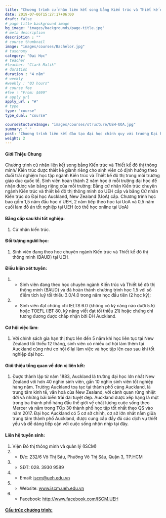 ```yaml
---
title: "Chương trình cử nhân liên kết song bằng Kiến trúc và Thiết kế đô thị thông minh (UEH) và Kiến trúc (ĐH Auckland, New Zealand)"
date: 2019-07-06T15:27:17+06:00
draft: false
# page title background image
bg_image: "images/backgrounds/page-title.jpg"
# meta description
description : ""
# course thumbnail
image: "images/courses/Bachelor.jpg"
# taxonomy
category: "Đại Học"
# teacher
#teacher: "Clark Malik"
# duration
duration : "4 năm"
# weekly
#weekly : "03 hours"
# course fee
#fee : "From: $699"
# apply url
apply_url : "#"
# type
type: "course"
type_dual: "course"

courseStuctureImage: "images/courses/structure/UEH-UOA.jpg"
summary: " "
post: "Chương trình liên kết đào tạo đại học chính quy với trường Đại học Auckland, New Zealand"
weight: 2
---
```


#### Giới Thiệu Chung

Chương trình cử nhân liên kết song bằng Kiến trúc và Thiết kế đô thị thông minh/ Kiến trúc được thiết kế giành riêng cho sinh viên có định hướng theo đuổi trải nghiệm học tập ngành Kiến trúc và Thiết kế đô thị trong môi trường giáo dục quốc tế. Sinh viên hoàn thành 2 năm học ở mỗi trường đại học để nhận được văn bằng riêng của mỗi trường: Bằng cử nhân Kiến trúc chuyên ngành Kiến trúc và thiết kế đô thị thông minh do UEH cấp và bằng Cử nhân Kiến trúc do Đại học Auckland, New Zealand (UoA) cấp. Chương trình học bao gồm 1,5 năm đầu học ở UEH, 2 năm tiếp theo học tại UoA và 0,5 năm cuối làm đồ án tốt nghiệp tại UEH (có thể học online tại UoA)


#### Bằng cấp sau khi tốt nghiệp:
1. Cử nhân kiến trúc.
  
#### Đối tượng người học:
1. Sinh viên đang theo học chuyên ngành Kiến trúc và Thiết kế đô thị thông minh (BAUD) tại UEH.

#### Điều kiện xét tuyển:
1. * Sinh viên đang theo học chuyên ngành Kiến trúc và Thiết kế đô thị thông minh (BAUD) và đã hoàn thành chương trình học 1,5 với số điểm tích luỹ tối thiểu 3.0/4.0 trong năm học đầu tiên (2 học kỳ);
2. * Sinh viên đạt chứng chỉ IELTS 6.0 (không có kỹ năng nào dưới 5.5) hoặc TOEFL (IBT 80, kỹ năng viết đạt tối thiểu 21) hoặc chứng chỉ tương đương được chấp nhận bởi ĐH Auckland.

#### Cơ hội việc làm:
1. Với chính sách gia hạn thị thực lên đến 5 năm khi học liên tục tại New Zealand tối thiểu 12 tháng, sinh viên có nhiều cơ hội làm thêm tại Auckland cũng như cơ hội ở lại làm việc và học tập lên cao sau khi tốt nghiệp đại học.

#### Giới thiệu tổng quan về đơn vị liên kết:
1. Được thành lập từ năm 1883, Auckland là trường đại học lớn nhất New Zealand với hơn 40 nghìn sinh viên, gần 10 nghìn sinh viên tốt nghiệp hàng năm. Trường Auckland toạ tạc tại thành phố cảng Auckland, là trung tâm kinh tế, văn hoá của New Zealand, với cảnh quan rừng nhiệt đới và những bãi biển trải dài tuyệt đẹp. Auckland được xếp hạng là một trong ba thành phố hàng đầu thế giới về chất lượng cuộc sống theo Mercer và nằm trong TOp 30 thành phố học tập tốt nhất theo QS vào năm 2017. Đại học Auckland có 5 cơ sở chính, cơ sở lớn nhất nằm giữa trung tâm thành phố Auckland, được cung cấp đầy đủ các dịch vụ thiết yếu và dễ dàng tiếp cận với cuộc sống nhộn nhịp tại đây.

#### Liên hệ tuyển sinh: 
1. Viện Đô thị thông minh và quản lý (ISCM)
2. * Đ/c: 232/6 Võ Thị Sáu, Phường Võ Thị Sáu, Quận 3, TP.HCM
3. * SĐT: 028. 3930 9589
4. * Email: iscm@ueh.edu.vn
4. * Website: www.iscm.ueh.edu.vn
5. * Facebook: http://www.facebook.com/ISCM.UEH

#### [Cấu trúc chương trình:](https://drive.google.com/file/d/1YMFuO2xwNJ-HO-OoYBqLUDEd90CBJhid/view)